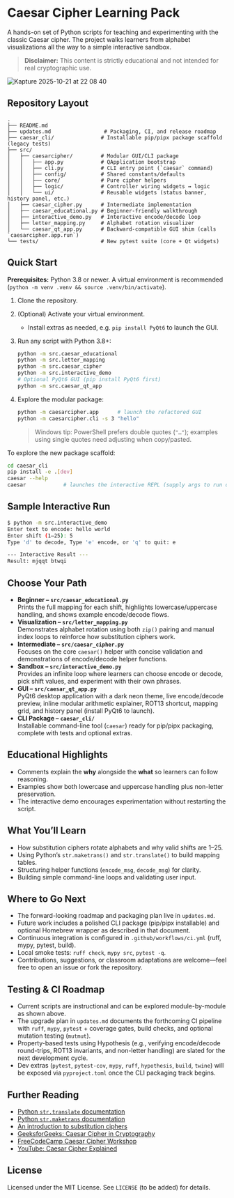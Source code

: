 Caesar Cipher Learning Pack
================================

A hands-on set of Python scripts for teaching and experimenting with the classic Caesar cipher. The project walks learners from alphabet visualizations all the way to a simple interactive sandbox.  
> **Disclaimer:** This content is strictly educational and not intended for real cryptographic use.

![Kapture 2025-10-21 at 22 08 40](https://github.com/user-attachments/assets/4e91df38-ec17-4236-91f1-705ca67bf7e0)



Repository Layout
-----------------
```
.
├── README.md
├── updates.md                 # Packaging, CI, and release roadmap
├── caesar_cli/               # Installable pip/pipx package scaffold (legacy tests)
├── src/
│   ├── caesarcipher/         # Modular GUI/CLI package
│   │   ├── app.py            # QApplication bootstrap
│   │   ├── cli.py            # CLI entry point (`caesar` command)
│   │   ├── config/           # Shared constants/defaults
│   │   ├── core/             # Pure cipher helpers
│   │   ├── logic/            # Controller wiring widgets ↔ logic
│   │   └── ui/               # Reusable widgets (status banner, history panel, etc.)
│   ├── caesar_cipher.py      # Intermediate implementation
│   ├── caesar_educational.py # Beginner-friendly walkthrough
│   ├── interactive_demo.py   # Interactive encode/decode loop
│   ├── letter_mapping.py     # Alphabet rotation visualizer
│   └── caesar_qt_app.py      # Backward-compatible GUI shim (calls `caesarcipher.app.run`)
└── tests/                    # New pytest suite (core + Qt widgets)
```

Quick Start
-----------
**Prerequisites:** Python 3.8 or newer. A virtual environment is recommended (`python -m venv .venv && source .venv/bin/activate`).

1. Clone the repository.
2. (Optional) Activate your virtual environment.
   - Install extras as needed, e.g. `pip install PyQt6` to launch the GUI.
3. Run any script with Python 3.8+:
   ```bash
   python -m src.caesar_educational
   python -m src.letter_mapping
   python -m src.caesar_cipher
   python -m src.interactive_demo
   # Optional PyQt6 GUI (pip install PyQt6 first)
   python -m src.caesar_qt_app
   ```

4. Explore the modular package:
   ```bash
   python -m caesarcipher.app      # launch the refactored GUI
   python -m caesarcipher.cli -s 3 "hello"
   ```
   > Windows tip: PowerShell prefers double quotes (`"…"`); examples using single quotes need adjusting when copy/pasted.

To explore the new package scaffold:

```bash
cd caesar_cli
pip install -e .[dev]
caesar --help
caesar            # launches the interactive REPL (supply args to run once)
```

Sample Interactive Run
----------------------
```bash
$ python -m src.interactive_demo
Enter text to encode: hello world
Enter shift (1–25): 5
Type 'd' to decode, Type 'e' encode, or 'q' to quit: e

--- Interactive Result ---
Result: mjqqt btwqi
```

Choose Your Path
----------------
- **Beginner – `src/caesar_educational.py`**  
  Prints the full mapping for each shift, highlights lowercase/uppercase handling, and shows example encode/decode flows.
- **Visualization – `src/letter_mapping.py`**  
  Demonstrates alphabet rotation using both `zip()` pairing and manual index loops to reinforce how substitution ciphers work.
- **Intermediate – `src/caesar_cipher.py`**  
  Focuses on the core `caesar()` helper with concise validation and demonstrations of encode/decode helper functions.
- **Sandbox – `src/interactive_demo.py`**  
  Provides an infinite loop where learners can choose encode or decode, pick shift values, and experiment with their own phrases.
- **GUI – `src/caesar_qt_app.py`**  
  PyQt6 desktop application with a dark neon theme, live encode/decode preview, inline modular arithmetic explainer, ROT13 shortcut, mapping grid, and history panel (install PyQt6 to launch).
- **CLI Package – `caesar_cli/`**  
  Installable command-line tool (`caesar`) ready for pip/pipx packaging, complete with tests and optional extras.

Educational Highlights
----------------------
- Comments explain the **why** alongside the **what** so learners can follow reasoning.
- Examples show both lowercase and uppercase handling plus non-letter preservation.
- The interactive demo encourages experimentation without restarting the script.

What You’ll Learn
-----------------
- How substitution ciphers rotate alphabets and why valid shifts are 1–25.
- Using Python’s `str.maketrans()` and `str.translate()` to build mapping tables.
- Structuring helper functions (`encode_msg`, `decode_msg`) for clarity.
- Building simple command-line loops and validating user input.

Where to Go Next
----------------
- The forward-looking roadmap and packaging plan live in `updates.md`.
- Future work includes a polished CLI package (pip/pipx installable) and optional Homebrew wrapper as described in that document.
- Continuous integration is configured in `.github/workflows/ci.yml` (ruff, mypy, pytest, build).
- Local smoke tests: `ruff check`, `mypy src`, `pytest -q`.
- Contributions, suggestions, or classroom adaptations are welcome—feel free to open an issue or fork the repository.

Testing & CI Roadmap
--------------------
- Current scripts are instructional and can be explored module-by-module as shown above.
- The upgrade plan in `updates.md` documents the forthcoming CI pipeline with `ruff`, `mypy`, `pytest` + coverage gates, build checks, and optional mutation testing (`mutmut`).
- Property-based tests using Hypothesis (e.g., verifying encode/decode round-trips, ROT13 invariants, and non-letter handling) are slated for the next development cycle.
- Dev extras (`pytest`, `pytest-cov`, `mypy`, `ruff`, `hypothesis`, `build`, `twine`) will be exposed via `pyproject.toml` once the CLI packaging track begins.

Further Reading
---------------
- [Python `str.translate` documentation](https://docs.python.org/3/library/stdtypes.html#str.translate)
- [Python `str.maketrans` documentation](https://docs.python.org/3/library/stdtypes.html#str.maketrans)
- [An introduction to substitution ciphers](https://en.wikipedia.org/wiki/Substitution_cipher)
- [GeeksforGeeks: Caesar Cipher in Cryptography](https://www.geeksforgeeks.org/ethical-hacking/caesar-cipher-in-cryptography/)
- [FreeCodeCamp Caesar Cipher Workshop](https://www.freecodecamp.org/learn/full-stack-developer/workshop-caesar-cipher/step-1)
- [YouTube: Caesar Cipher Explained](https://www.youtube.com/watch?v=sMOZf4GN3oc)

License
-------
Licensed under the MIT License. See `LICENSE` (to be added) for details.
